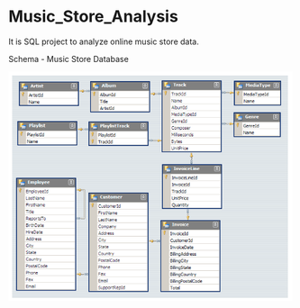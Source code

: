 # Music_Store_Analysis

It is SQL project to analyze online music store data. 


Schema - Music Store Database

![Music_Store_Analysis](MusicDatabaseSchema.png)
